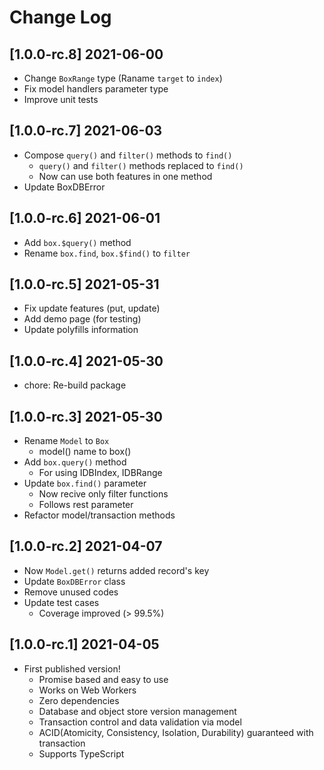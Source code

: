 # Change Log

## [1.0.0-rc.8] 2021-06-00

- Change `BoxRange` type (Raname `target` to `index`)
- Fix model handlers parameter type
- Improve unit tests

## [1.0.0-rc.7] 2021-06-03

- Compose `query()` and `filter()` methods to `find()`
  - `query()` and `filter()` methods replaced to `find()`
  - Now can use both features in one method
- Update BoxDBError

## [1.0.0-rc.6] 2021-06-01

- Add `box.$query()` method
- Rename `box.find`, `box.$find()` to `filter`

## [1.0.0-rc.5] 2021-05-31

- Fix update features (put, update)
- Add demo page (for testing)
- Update polyfills information

## [1.0.0-rc.4] 2021-05-30

- chore: Re-build package

## [1.0.0-rc.3] 2021-05-30

- Rename `Model` to `Box`
  - model() name to box()
- Add `box.query()` method
  - For using IDBIndex, IDBRange
- Update `box.find()` parameter
  - Now recive only filter functions
  - Follows rest parameter
- Refactor model/transaction methods

## [1.0.0-rc.2] 2021-04-07

- Now `Model.get()` returns added record's key
- Update `BoxDBError` class
- Remove unused codes
- Update test cases
  - Coverage improved (> 99.5%)

## [1.0.0-rc.1] 2021-04-05

- First published version!
  - Promise based and easy to use
  - Works on Web Workers
  - Zero dependencies
  - Database and object store version management
  - Transaction control and data validation via model
  - ACID(Atomicity, Consistency, Isolation, Durability) guaranteed with transaction
  - Supports TypeScript
